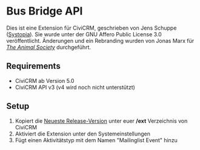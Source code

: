 # Bus Bridge API

Dies ist eine Extension für CiviCRM, geschrieben von Jens Schuppe ([Systopia](https://systopia.de)). Sie wurde unter der GNU Affero Public License 3.0 veröffentlicht.
Änderungen und ein Rebranding wurden von Jonas Marx für *[The Animal Society](https://animalsociety.de)* durchgeführt.

## Requirements

- CiviCRM ab Version 5.0
- CiviCRM API v3 (v4 wird noch nicht unterstützt)

## Setup

1. Kopiert die [Neueste Release-Version](https://github.com/jonasTAS/Bus-Bridge/releases) unter euer **/ext** Verzeichnis von CiviCRM
2. Aktiviert die Extension unter den Systemeinstellungen
3. Fügt einen Aktivitätstyp mit dem Namen "Mailinglist Event" hinzu